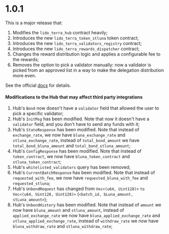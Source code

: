 # 1.0.1

This is a major release that:

1. Modifies the `lido_terra_hub` contract heavily;
2. Introduces the new `lido_terra_token_stluna` token contract;
3. Introduces the new `lido_terra_validators_registry` contract;
4. Introduces the new `lido_terra_rewards_dispatcher` contract;
5. Changes the reward distribution logic and applies a configurable fee to the rewards;
6. Removes the option to pick a validator manually: now a validator is picked from an approved list in a way to make the delegation distribution more even.

See the official [docs](https://lidofinance.github.io/terra-docs/) for details.

#### Modifications to the Hub that may affect third party integrations

1. Hub's `Bond` now doesn't have a `validator` field that allowed the user to pick a specific validator;
2. Hub's `InitMsg` has been modified. Note that now it doesn't have a `validator` field, and you don't have to send any funds with it;
3. Hub's `StateResponse` has been modified. Note that instead of `exchange_rate`, we now have `bluna_exchange_rate` and `stluna_exchange_rate`, instead of `total_bond_amount` we have `total_bond_bluna_amount` and `total_bond_stluna_amount`;
4. Hub's `ConfigResponse` has been modified. Note that instead of `token_contract`, we now have `bluna_token_contract` and `stluna_token_contract`;
5. Hub's `whitelisted_validators` query has been removed;
6. Hub's `CurrentBatchResponse` has been modified. Note that instead of `requested_with_fee`, we now have `requested_bluna_with_fee` and `requested_stluna`;
7. Hub's `UnbondRequest` has changed from `Vec<(u64, Uint128)>` `to Vec<(u64, Uint128, Uint128)>` (`<batch_id, bLuna_amount, stLuna_amount>`);
8. Hub's `UnbondHistory` has been modified. Note that instead of `amount` we now have `bluna_amount` and `stluna_amount`, instead of `applied_exchange_rate` we now have `bluna_applied_exchange_rate` and `stluna_applied_exchange_rate`, instead of `withdraw_rate` we now have `bluna_withdraw_rate` and `stluna_withdraw_rate`;


